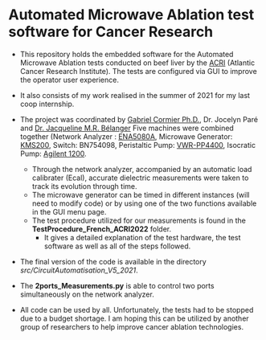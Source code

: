 # Automated Microwave Ablation test software for Cancer Research
- This repository holds the embedded software for the Automated Microwave Ablation tests conducted on beef liver by the [ACRI](https://atlanticcancer.ca/en/) (Atlantic Cancer Research Institute). The tests are configured via GUI to improve the operator user experience.
- It also consists of my work realised in the summer of 2021 for my last coop internship.
- The project was coordinated by [Gabriel Cormier Ph.D.](https://www.umoncton.ca/gouvernance/edd), Dr. Jocelyn Paré and [Dr. Jacqueline M.R. Bélanger](https://atlanticcancer.ca/~cancera/en/our-team/research-team/175-dr-nicolas-crapoulet-ph-d-2)
   Five machines were combined together (Network Analyzer : [ENA5080A](https://www.keysight.com/us/en/support/E5080A/e5080a-ena-vector-network-analyzer.html), Microwave Generator: [KMS200](https://cdn.sairem.com/wp-content/uploads/2021/04/SAIREM-KMS200-MK081.pdf), Switch: BN754098, Peristaltic Pump: [VWR-PP4400](https://cdn.sairem.com/wp-content/uploads/2021/04/SAIREM-KMS200-MK081.pdf), Isocratic Pump: [Agilent 1200](https://www.agilent.com/en/product/liquid-chromatography/hplc-components-accessories/hplc-portable-controllers/1200-infinity-instant-pilot).
  - Through the network analyzer, accompanied by an automatic load calibrater (Ecal), accurate dielectric measurements were taken to track its evolution through time.
  - The microwave generator can be timed in different instances (will need to modify code) or by using one of the two functions available in the GUI menu page.
  - The test procedure utilized for our measurements is found in the **TestProcedure_French_ACRI2022** folder.
  	- It gives a detailed explanation of the test hardware, the test software as well as all of the steps followed.
- The final version of the code is available in the directory *src/CircuitAutomatisation_V5_2021*.
- The **2ports_Measurements.py** is able to control two ports simultaneously on the network analyzer.

- All code can be used by all. Unfortunately, the tests had to be stopped due to a budget shortage. I am hoping this can be utilized by another group of researchers to help improve cancer ablation technologies.

